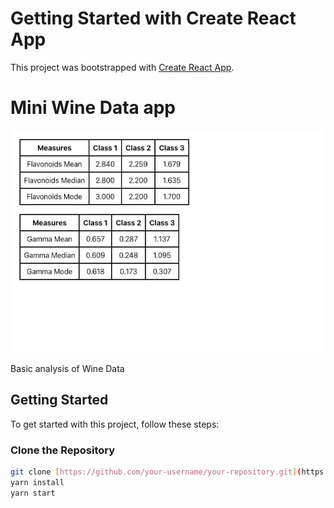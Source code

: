 # Getting Started with Create React App

This project was bootstrapped with [Create React App](https://github.com/facebook/create-react-app).






# Mini Wine Data app
![Screenshot](public/assets/analytics-output.jpeg)


Basic analysis of Wine Data

## Getting Started

To get started with this project, follow these steps:

### Clone the Repository

```bash
git clone [https://github.com/your-username/your-repository.git](https://github.com/nishukum1211/Analytics-assignment.git)
yarn install
yarn start
